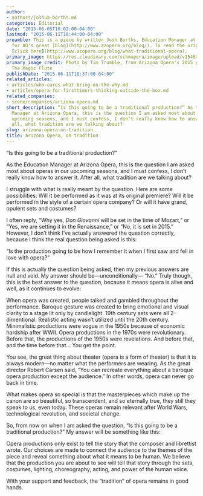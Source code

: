 ```yaml
---
author:
- authors/joshua-borths.md
categories: Editorial
date: "2015-06-05T16:02:00-04:00"
lastmod: "2015-06-11T18:44:00-04:00"
preamble: This is a piece by written Josh Borths, Education Manager at [Arizona Opera](http://www.azopera.org/),
  for AO's great [blog](http://www.azopera.org/blog/). To read the original article,
  [click here](http://www.azopera.org/blog/what-traditional-opera).
primary_image: https://res.cloudinary.com/schmopera/image/upload/v1545409169/media/webhook-uploads/1433558423137/ArizonaFlute.jpg.jpg
primary_image_credit: Photo by Tim Trumble, from Arizona Opera's 2015 production of
  The Magic Flute
publishDate: "2015-06-11T18:37:00-04:00"
related_articles:
- articles/who-cares-what-bring-on-the-why.md
- articles/opera-for-firsttimers-thinking-outside-the-box.md
related_companies:
- scene/companies/arizona-opera.md
short_description: “Is this going to be a traditional production?” As the Education
  Manager at Arizona Opera, this is the question I am asked most about operas in our
  upcoming seasons, and I must confess, I don’t really know how to answer it. After
  all, what tradition are we talking about?
slug: arizona-opera-on-tradition
title: Arizona Opera, on tradition
---
```


“Is this going to be a traditional production?”

As the Education Manager at Arizona Opera, this is the question I am asked most about operas in our upcoming seasons, and I must confess, I don’t really know how to answer it. After all, what tradition are we talking about?

I struggle with what is really meant by the question. Here are some possibilities: Will it be performed as it was at its original premiere? Will it be performed in the style of a certain opera company? Or will it have grand, opulent sets and costumes?

I often reply, “Why yes, *Don Giovanni* will be set in the time of Mozart,” or “Yes, we are setting it in the Renaissance,” or “No, it is set in 2015.” However, I don’t think I’ve actually answered the question correctly, because I think the real question being asked is this:

“Is the production going to be how I remember it when I first saw and fell in love with opera?”

If this is actually the question being asked, then my previous answers are null and void. My answer should be—unconditionally— “No.” Truly though, this is the best answer to the question, because it means opera is alive and well, as it continues to evolve:

When opera was created, people talked and gambled throughout the performance.
Baroque gesture was created to bring emotional and visual clarity to a stage lit only by candlelight. 19th century sets were all 2-dimentional. Realistic acting wasn’t utilized until the 20th century. Minimalistic productions were vogue in the 1950s because of economic hardship after WWII. Opera productions in the 1970s were revolutionary. Before that, the productions of the 1950s were revelations. And before that, and the time before that… You get the point.

You see, the great thing about theater (opera is a form of theater) is that it is always modern—no matter what the performers are wearing. As the great director Robert Carsen said, “You can recreate everything about a baroque opera production except the audience.” In other words, opera can never go back in time.

What makes opera so special is that the masterpieces which make up the canon are so beautiful, so transcendent, and so eternally true, they still they speak to us, even today. These operas remain relevant after World Wars, technological revolution, and societal change.

So, from now on when I am asked the question, “Is this going to be a traditional production?” My answer will be something like this:

Opera productions only exist to tell the story that the composer and librettist wrote. Our choices are made to connect the audience to the themes of the piece and reveal something about what it means to be human. We believe that the production you are about to see will tell that story through the sets, costumes, lighting, choreography, acting, and power of the human voice.

With your support and feedback, the “tradition” of opera remains in good hands.
